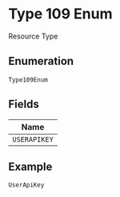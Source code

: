 
# Type 109 Enum

Resource Type

## Enumeration

`Type109Enum`

## Fields

| Name |
|  --- |
| `USERAPIKEY` |

## Example

```
UserApiKey
```

